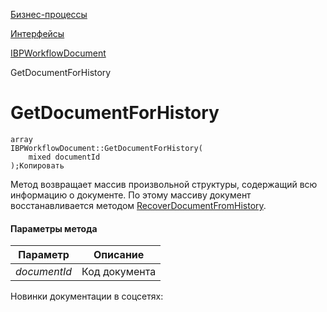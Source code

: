 [Бизнес-процессы](/api_help/bizproc/index.php)

[Интерфейсы](/api_help/bizproc/interface/index.php)

[IBPWorkflowDocument](/api_help/bizproc/interface/IBPWorkflowDocument/index.php)

GetDocumentForHistory

GetDocumentForHistory
=====================

```
array
IBPWorkflowDocument::GetDocumentForHistory(
	mixed documentId
);Копировать
```

Метод возвращает массив произвольной структуры, содержащий всю информацию о документе. По этому массиву документ восстанавливается методом [RecoverDocumentFromHistory](/api_help/bizproc/interface/IBPWorkflowDocument/RecoverDocumentFromHistory.php).

#### Параметры метода

| Параметр | Описание |
| --- | --- |
| *documentId* | Код документа |

Новинки документации в соцсетях: